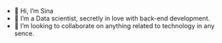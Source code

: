 - 👋 Hi, I’m Sina
- 👀 I’m a Data scientist, secretly in love with back-end development.
- 💞️ I’m looking to collaborate on anything related to technology in any sence.

<!---
Silverbrain/Silverbrain is a ✨ special ✨ repository because its `README.md` (this file) appears on your GitHub profile.
You can click the Preview link to take a look at your changes.
--->

